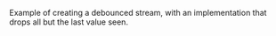 Example of creating a debounced stream, with an implementation 
that drops all but the last value seen.
